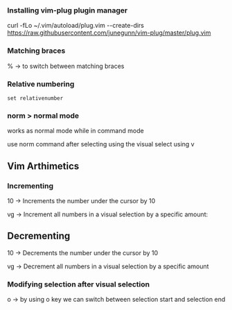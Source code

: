 ### Installing vim-plug plugin manager

curl -fLo ~/.vim/autoload/plug.vim --create-dirs \
    https://raw.githubusercontent.com/junegunn/vim-plug/master/plug.vim

### Matching braces

% -> to switch between matching braces

### Relative numbering

```
set relativenumber
```

### norm > normal mode

works as normal mode while in command mode

use norm command after selecting using the visual select using v 


## Vim Arthimetics

### Incrementing

10<C-a>  ->  Increments the number under the cursor by 10

vg<C-a> -> Increment all numbers in a visual selection by a specific amount:

## Decrementing

10<C-x> ->  Decrements the number under the cursor by 10

vg<C-x> ->  Decrement all numbers in a visual selection by a specific amount


### Modifying selection after visual selection

o -> by using o key we can switch between selection start and selection end


